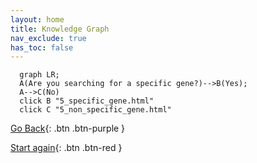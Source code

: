 ```yaml
---
layout: home
title: Knowledge Graph
nav_exclude: true
has_toc: false
---
```


```mermaid
  graph LR; 
  A(Are you searching for a specific gene?)-->B(Yes); 
  A-->C(No)
  click B "5_specific_gene.html"
  click C "5_non_specific_gene.html"
```

[Go Back](4_non_organ_specific_atlas.html){: .btn .btn-purple }

[Start again](../index.html){: .btn .btn-red }